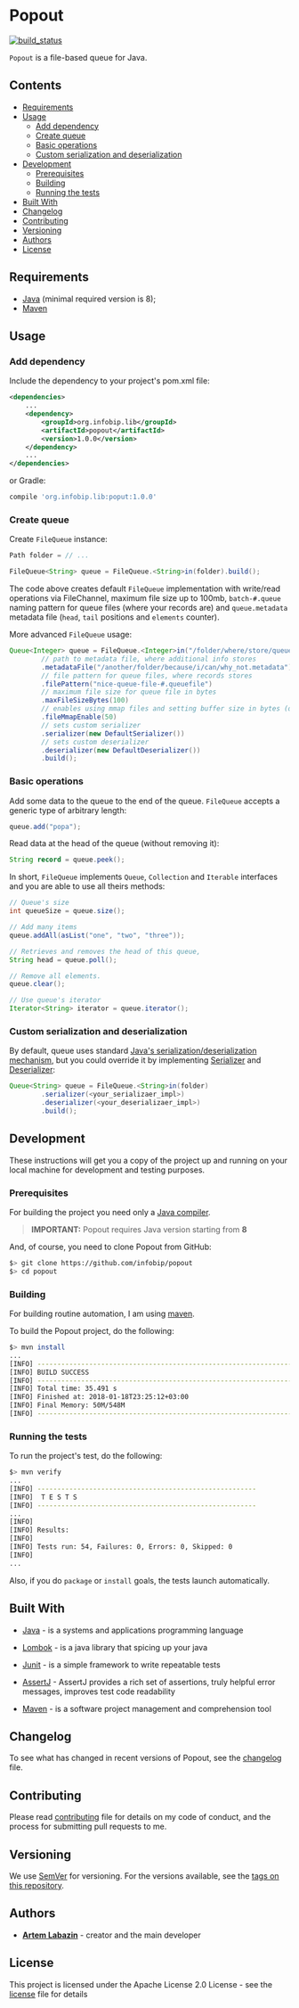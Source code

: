 
# Popout

[![build_status](https://travis-ci.org/infobip/popout.svg?branch=master)](https://travis-ci.org/infobip/popout)

`Popout` is a file-based queue for Java.

## Contents

- [Requirements](#requirements)
- [Usage](#usage)
  - [Add dependency](#add-dependency)
  - [Create queue](#create-queue)
  - [Basic operations](#basic-operations)
  - [Custom serialization and deserialization](#custom-serialization-and-deserialization)
- [Development](#development)
  - [Prerequisites](#prerequisites)
  - [Building](#building)
  - [Running the tests](#running-the-tests)
- [Built With](#built-with)
- [Changelog](#changelog)
- [Contributing](#contributing)
- [Versioning](#versioning)
- [Authors](#authors)
- [License](#license)

## Requirements

* [Java](http://www.oracle.com/technetwork/java/javase) (minimal required version is 8);
* [Maven](https://maven.apache.org)

## Usage

### Add dependency

Include the dependency to your project's pom.xml file:

```xml
<dependencies>
    ...
    <dependency>
        <groupId>org.infobip.lib</groupId>
        <artifactId>popout</artifactId>
        <version>1.0.0</version>
    </dependency>
    ...
</dependencies>
```

or Gradle:

```groovy
compile 'org.infobip.lib:poput:1.0.0'
```

### Create queue

Create `FileQueue` instance:

```java
Path folder = // ...

FileQueue<String> queue = FileQueue.<String>in(folder).build();
```

The code above creates default `FileQueue` implementation with write/read operations via FileChannel, maximum file size up to 100mb, `batch-#.queue` naming pattern for queue files (where your records are) and `queue.metadata` metadata file (`head`, `tail` positions and `elements` counter).

More advanced `FileQueue` usage:

```java
Queue<Integer> queue = FileQueue.<Integer>in("/folder/where/store/queue/files")
        // path to metadata file, where additional info stores
        .metadataFile("/another/folder/because/i/can/why_not.metadata")
        // file pattern for queue files, where records stores
        .filePattern("nice-queue-file-#.queuefile")
        // maximum file size for queue file in bytes
        .maxFileSizeBytes(100)
        // enables using mmap files and setting buffer size in bytes (default is 8192)
        .fileMmapEnable(50)
        // sets custom serializer
        .serializer(new DefaultSerializer())
        // sets custom deserializer
        .deserializer(new DefaultDeserializer())
        .build();
```

### Basic operations

Add some data to the queue to the end of the queue. `FileQueue` accepts a generic type of arbitrary length:

```java
queue.add("popa");
```

Read data at the head of the queue (without removing it):

```java
String record = queue.peek();
```

In short, `FileQueue` implements `Queue`, `Collection` and `Iterable` interfaces and you are able to use all theirs methods:

```java
// Queue's size
int queueSize = queue.size();

// Add many items
queue.addAll(asList("one", "two", "three"));

// Retrieves and removes the head of this queue,
String head = queue.poll();

// Remove all elements.
queue.clear();

// Use queue's iterator
Iterator<String> iterator = queue.iterator();
```

### Custom serialization and deserialization

By default, queue uses standard [Java's serialization/deserialization mechanism](https://docs.oracle.com/javase/8/docs/technotes/guides/serialization/index.html), but you could override it by implementing [Serializer](https://github.com/infobip/popout/blob/master/src/main/java/org/infobip/lib/popout/writer/Serializer.java) and [Deserializer](https://github.com/infobip/popout/blob/master/src/main/java/org/infobip/lib/popout/reader/Deserializer.java):

```java
Queue<String> queue = FileQueue.<String>in(folder)
        .serializer(<your_serializaer_impl>)
        .deserializer(<your_deserializaer_impl>)
        .build();
```

## Development

These instructions will get you a copy of the project up and running on your local machine for development and testing purposes.

### Prerequisites

For building the project you need only a [Java compiler](http://www.oracle.com/technetwork/java/javase/downloads/index.html).

> **IMPORTANT:** Popout requires Java version starting from **8**

And, of course, you need to clone Popout from GitHub:

```bash
$> git clone https://github.com/infobip/popout
$> cd popout
```

### Building

For building routine automation, I am using [maven](https://maven.apache.org).

To build the Popout project, do the following:

```bash
$> mvn install
...
[INFO] ------------------------------------------------------------------------
[INFO] BUILD SUCCESS
[INFO] ------------------------------------------------------------------------
[INFO] Total time: 35.491 s
[INFO] Finished at: 2018-01-18T23:25:12+03:00
[INFO] Final Memory: 50M/548M
[INFO] ------------------------------------------------------------------------
```

### Running the tests

To run the project's test, do the following:

```bash
$> mvn verify
...
[INFO] -------------------------------------------------------
[INFO]  T E S T S
[INFO] -------------------------------------------------------
...
[INFO]
[INFO] Results:
[INFO]
[INFO] Tests run: 54, Failures: 0, Errors: 0, Skipped: 0
[INFO]
...
```

Also, if you do `package` or `install` goals, the tests launch automatically.

## Built With

* [Java](http://www.oracle.com/technetwork/java/javase) - is a systems and applications programming language

* [Lombok](https://projectlombok.org) - is a java library that spicing up your java

* [Junit](http://junit.org/junit4/) - is a simple framework to write repeatable tests

* [AssertJ](http://joel-costigliola.github.io/assertj/) - AssertJ provides a rich set of assertions, truly helpful error messages, improves test code readability

* [Maven](https://maven.apache.org) - is a software project management and comprehension tool

## Changelog

To see what has changed in recent versions of Popout, see the [changelog](./CHANGELOG.md) file.

## Contributing

Please read [contributing](./CONTRIBUTING.md) file for details on my code of conduct, and the process for submitting pull requests to me.

## Versioning

We use [SemVer](http://semver.org/) for versioning. For the versions available, see the [tags on this repository](https://github.com/infobip/popout/tags).

## Authors

* **[Artem Labazin](https://github.com/xxlabaza)** - creator and the main developer

## License

This project is licensed under the Apache License 2.0 License - see the [license](./LICENSE) file for details

